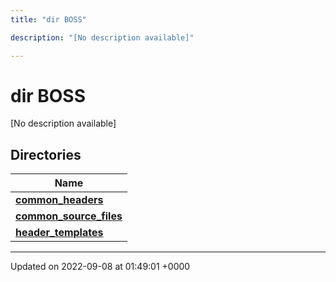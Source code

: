 ```yaml
---
title: "dir BOSS"

description: "[No description available]"

---
```


# dir BOSS

[No description available]

## Directories

| Name           |
| -------------- |
| **[common_headers](/documentation/code/files/dir_a2d5f2e6154cdcd3b46488ffbbbb2574/#dir-boss-common-headers)**  |
| **[common_source_files](/documentation/code/files/dir_ec82fb70b47bf0ce378965414b0ff5b2/#dir-boss-common-source-files)**  |
| **[header_templates](/documentation/code/files/dir_f560fc3ef07fdc20589dba0de44f25dc/#dir-boss-header-templates)**  |






-------------------------------

Updated on 2022-09-08 at 01:49:01 +0000
